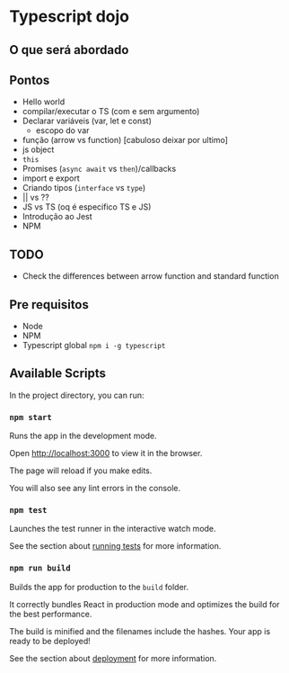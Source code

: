 # Typescript dojo

## O que será abordado

## Pontos

- Hello world
- compilar/executar o TS (com e sem argumento)
- Declarar variáveis (var, let e const)
  - escopo do var
- função (arrow vs function) [cabuloso deixar por ultimo]
- js object
- `this`
- Promises (`async await` vs `then`)/callbacks
- import e export
- Criando tipos (`interface` vs `type`)
- || vs ??
- JS vs TS (oq é especifico TS e JS)
- Introdução ao Jest
- NPM

## TODO

- Check the differences between arrow function and standard function

## Pre requisitos

- Node
- NPM
- Typescript global `npm i -g typescript`

## Available Scripts

In the project directory, you can run:

### `npm start`

Runs the app in the development mode.

Open [http://localhost:3000](http://localhost:3000) to view it in the browser.

The page will reload if you make edits.

You will also see any lint errors in the console.

### `npm test`

Launches the test runner in the interactive watch mode.

See the section about [running tests](https://facebook.github.io/create-react-app/docs/running-tests) for more information.

### `npm run build`

Builds the app for production to the `build` folder.

It correctly bundles React in production mode and optimizes the build for the best performance.

The build is minified and the filenames include the hashes.
Your app is ready to be deployed!

See the section about [deployment](https://facebook.github.io/create-react-app/docs/deployment) for more information.
